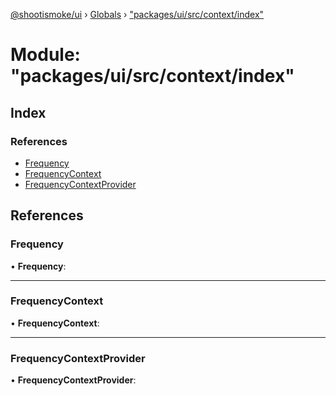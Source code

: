 [@shootismoke/ui](../README.md) › [Globals](../globals.md) › ["packages/ui/src/context/index"](_packages_ui_src_context_index_.md)

# Module: "packages/ui/src/context/index"

## Index

### References

* [Frequency](_packages_ui_src_context_index_.md#frequency)
* [FrequencyContext](_packages_ui_src_context_index_.md#frequencycontext)
* [FrequencyContextProvider](_packages_ui_src_context_index_.md#frequencycontextprovider)

## References

###  Frequency

• **Frequency**:

___

###  FrequencyContext

• **FrequencyContext**:

___

###  FrequencyContextProvider

• **FrequencyContextProvider**:
